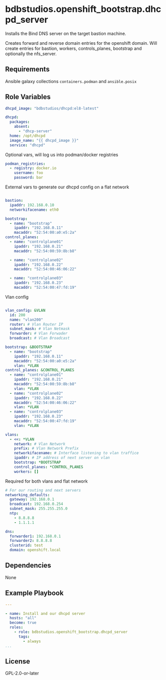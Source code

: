 bdbstudios.openshift_bootstrap.dhcpd_server
=========

Installs the Bind DNS server on the target bastion machine.

Creates forward and reverse domain entries for the openshift domain. Will create entries for bastion, workers, controls_planes,
bootstrap and optionally the nfs_server.

Requirements
------------

Ansible galaxy collections `containers.podman` and `ansible.posix`

Role Variables
--------------

```yaml
dhcpd_image: "bdbstudios/dhcpd:el8-latest"

dhcpd:
  packages:
    absent:
      - "dhcp-server"
  home: /opt/dhcpd
  image_name: "{{ dhcpd_image }}"
  service: "dhcpd"

```

Optional vars, will log us into podman/docker registries
```yaml
podman_registries:
  - registry: docker.io
    username: foo
    password: bar
```

External vars to generate our dhcpd config on a flat network
```yaml

bastion:
  ipaddr: 192.168.0.10
  networkifacename: eth0

bootstrap:
  - name: "bootstrap"
    ipaddr: "192.168.0.11"
    macaddr: "52:54:00:a0:e5:2a"
control_planes:
  - name: "controlplane01"
    ipaddr: "192.168.0.21"
    macaddr: "52:54:00:59:8b:b8"

  - name: "controlplane02"
    ipaddr: "192.168.0.22"
    macaddr: "52:54:00:46:06:22"

  - name: "controlplane03"
    ipaddr: "192.168.0.23"
    macaddr: "52:54:00:47:fd:19"
```

Vlan config
```yaml

vlan_config: &VLAN
  id: 200
  name: "vlan200"
  router: # Vlan Router IP
  subnet_mask: # Vlan Netmask
  forwarder: # Vlan Forwader
  broadcast: # Vlan Broadcast

bootstrap: &BOOTSTRAP
  - name: "bootstrap"
    ipaddr: "192.168.0.11"
    macaddr: "52:54:00:a0:e5:2a"
    vlan: *VLAN
control_planes: &CONTROL_PLANES
  - name: "controlplane01"
    ipaddr: "192.168.0.21"
    macaddr: "52:54:00:59:8b:b8"
    vlan: *VLAN
  - name: "controlplane02"
    ipaddr: "192.168.0.22"
    macaddr: "52:54:00:46:06:22"
    vlan: *VLAN
  - name: "controlplane03"
    ipaddr: "192.168.0.23"
    macaddr: "52:54:00:47:fd:19"
    vlan: *VLAN

vlans:
  - <<: *VLAN
    network: # Vlan Network
    prefix: # Vlan Network Prefix
    networkifacename: # Interface listening to vlan traffice
    ipaddr: # IP address of next server on vlan
    bootstrap: *BOOTSTRAP
    control_planes: *CONTROL_PLANES
    workers: []

```

Required for both vlans and flat network
```yaml
# For our routing and next servers
networking_defaults:
  gateway: 192.168.0.1
  broadcast: 192.168.0.254
  subnet_mask: 255.255.255.0
  ntp:
    - 8.8.8.8
    - 1.1.1.1

dns:
  forwarder1: 192.168.0.1
  forwarder2: 8.8.8.8
  clusterid: test
  domain: openshift.local

```
Dependencies
------------

None

Example Playbook
----------------

```yaml
---

- name: Install and our dhcpd server
  hosts: "all"
  become: true
  roles:
    - role: bdbstudios.openshift_bootstrap.dhcpd_server
      tags:
        - always
...
```

License
-------

GPL-2.0-or-later

